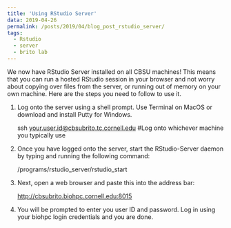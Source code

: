 ```yaml
---
title: 'Using RStudio Server'
data: 2019-04-26
permalink: /posts/2019/04/blog_post_rstudio_server/
tags:
  - Rstudio
  - server
  - brito lab
---
```


We now have RStudio Server installed on all CBSU machines! This means that you can run a hosted RStudio session in your browser and not worry about copying over files from the server, or running out of memory on your own machine. Here are the steps you need to follow to use it.

1. Log onto the server using a shell prompt. Use Terminal on MacOS or download and install Putty for Windows.
      
      ssh your.user.id@cbsubrito.tc.cornell.edu   #Log onto whichever machine you typically use

2. Once you have logged onto the server, start the RStudio-Server daemon by typing and running the following command: 

      /programs/rstudio_server/rstudio_start
      
3. Next, open a web browser and paste this into the address bar:

      http://cbsubrito.biohpc.cornell.edu:8015
      
4. You will be prompted to enter you user ID and password. Log in using your biohpc login credentials and you are done.

